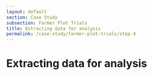 ```yaml
---
layout: default
section: Case Study
subsection: Farmer Plot Trials
title: Extracting data for analysis
permalink: /case-study/farmer-plot-trials/step-4
---
```


# Extracting data for analysis

